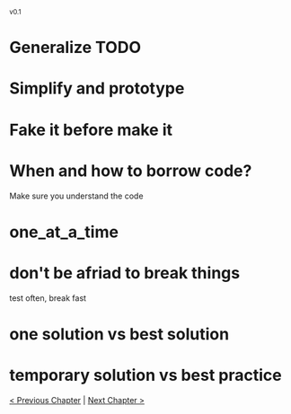 <sub>v0.1</sub>

# Generalize TODO

# Simplify and prototype

# Fake it before make it

# When and how to borrow code?

Make sure you understand the code

# one_at_a_time

# don't be afriad to break things

test often, break fast

# one solution vs best solution

# temporary solution vs best practice

[< Previous Chapter](3_identify_problem.md) | [Next Chapter >](5_decompose.md)
